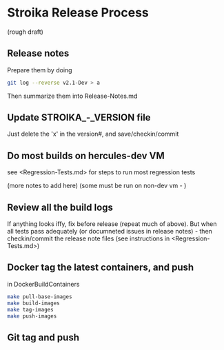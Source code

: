 # Stroika Release Process

(rough draft)

## Release notes

Prepare them by doing

```bash
git log --reverse v2.1-Dev > a
```

Then summarize them into Release-Notes.md

## Update STROIKA\_-_VERSION file

Just delete the 'x' in the version#, and save/checkin/commit

## Do most builds on hercules-dev VM

see <Regression-Tests.md> for steps to run most regression tests

(more notes to add here)
(some must be run on non-dev vm - )

## Review all the build logs

If anything looks iffy, fix before release (repeat much of above). But when all tests pass adequately (or documneted issues in release notes) - then checkin/commit the release note files (see instructions in <Regression-Tests.md>)

## Docker tag the latest containers, and push

in DockerBuildContainers

```bash
make pull-base-images
make build-images
make tag-images
make push-images
```

## Git tag and push
